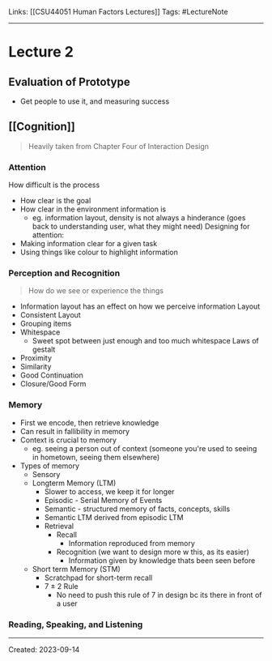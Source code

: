 Links: [[CSU44051 Human Factors Lectures]]
Tags: #LectureNote 
___
# Lecture 2
## Evaluation of Prototype
- Get people to use it, and measuring success
## [[Cognition]]
> Heavily taken from Chapter Four of Interaction Design
### Attention
How difficult is the process
- How clear is the goal
- How clear in the environment information is
	- eg. information layout, density is not always a hinderance (goes back to understanding user, what they might need)
Designing for attention:
- Making information clear for a given task
- Using things like colour to highlight information
### Perception and Recognition
> How do we see or experience the things
- Information layout has an effect on how we perceive information
Layout
 - Consistent Layout
 - Grouping items
 - Whitespace
	 - Sweet spot between just enough and too much whitespace
Laws of gestalt
- Proximity
- Similarity
- Good Continuation
- Closure/Good Form
### Memory
- First we encode, then retrieve knowledge
- Can result in fallibility in memory
- Context is crucial to memory
	- eg. seeing a person out of context (someone you're used to seeing in hometown, seeing them elsewhere)
- Types of memory
	- Sensory
	- Longterm Memory (LTM)
		- Slower to access, we keep it for longer
		- Episodic - Serial Memory of Events
		- Semantic - structured memory of facts, concepts, skills
		- Semantic LTM derived from episodic LTM
		- Retrieval
			- Recall
				- Information reproduced from memory
			- Recognition (we want to design more w this, as its easier)
				- Information given by knowledge thats been seen before
	- Short term Memory (STM)
		- Scratchpad for short-term recall
		- 7 $\pm$ 2 Rule
			- No need to push this rule of 7 in design bc its there in front of a user

### Reading, Speaking, and Listening




___
Created: 2023-09-14

